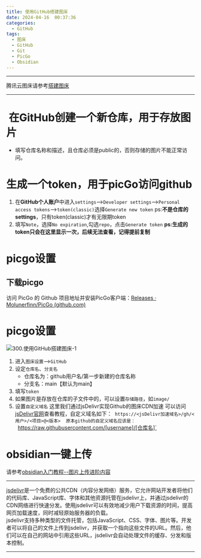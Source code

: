 ```yaml
---
title: 使用GitHub搭建图床
date: 2024-04-16  00:37:36
categories:
  - GitHub
tags:
  - 图床
  - GitHub
  - Git
  - PicGo
  - Obsidian
---
```

****
腾讯云图床请参考[搭建图床](https://hotsaber.github.io/2023/05/20/4.%E6%90%AD%E5%BB%BA%E5%9B%BE%E5%BA%8A/)
****
#  在GitHub创建一个新仓库，用于存放图片
- 填写仓库名称和描述，且仓库必须是public的，否则存储的图片不能正常访问。
# 生成一个token，用于picGo访问github
1. 在**GitHub个人账户**中进入`settings`-->`Developer settings`-->`Personal access tokens`-->`token(classic)`选择`Generate new token`
   ps:**不是仓库的settings**，只有token(classic)才有无限期token
2. 填写`Note`，选择`No expiration`,勾选`repo`，点击`Generate token`
   **ps:生成的token只会在这里显示一次，后续无法查看，记得提前复制**
# picgo设置
## 下载picgo
访问 PicGo 的 Github 项目地址并安装PicGo客户端：[Releases · Molunerfinn/PicGo (github.com)](https://eryinote.com/go?_=31614169aaaHR0cHM6Ly9naXRodWIuY29tL01vbHVuZXJmaW5uL1BpY0dvL3JlbGVhc2Vz)
# picgo设置
![300.使用GitHub搭建图床-1](https://cdn.jsdelivr.net/gh/HOTSaber/Imagehosting@main/blogpic/300.%E4%BD%BF%E7%94%A8GitHub%E6%90%AD%E5%BB%BA%E5%9B%BE%E5%BA%8A-1.png)
1. 进入`图床设置`-->`GitHub`
2. 设定`仓库名`、`分支名`
   - 仓库名为：github用户名/第一步新建的仓库名称
   - 分支名：main【默认为main】
3. 填写`token`
4. 如果图片是存放在仓库的子文件中的，可以设置`存储路径`，如`image/`
5. 设置`自定义域名`
	   这里我们通过jsDelivr实现Github的图床CDN加速
	   可以访问[jsDelivr官网](https://www.jsdelivr.com/?docs=gh)查看教程，自定义域名如下：
	    `https://<jsDelivr加速域名>/gh/<用户>/<项目>@<版本>
	    原本github的自定义域名应该是：
	    `https://raw.githubusercontent.com/[username]/[仓库名]`
# obsidian一键上传
请参考[obsidian入门教程--图片上传进阶内容](https://hotsaber.github.io/2023/07/09/8.obsidian%20%E5%85%A5%E9%97%A8%E6%95%99%E7%A8%8B/#%E5%9B%BE%E7%89%87%E4%B8%8A%E4%BC%A0%EF%BC%88%E8%BF%9B%E9%98%B6%E5%86%85%E5%AE%B9%EF%BC%89)


****
[jsdelivr](https://www.jsdelivr.com/?docs=gh)是一个免费的公共CDN（内容分发网络）服务，它允许网站开发者将他们的代码库、JavaScript库、字体和其他资源托管在jsdelivr上，并通过jsdelivr的CDN网络进行快速分发。使用jsdelivr可以有效地减少用户下载资源的时间，提高网页加载速度，同时减轻原始服务器的负载。  
jsdelivr支持多种类型的文件托管，包括JavaScript、CSS、字体、图片等。开发者可以将自己的文件上传到jsdelivr，并获取一个指向这些文件的URL。然后，他们可以在自己的网站中引用这些URL，jsdelivr会自动处理文件的缓存、分发和版本控制。
****
